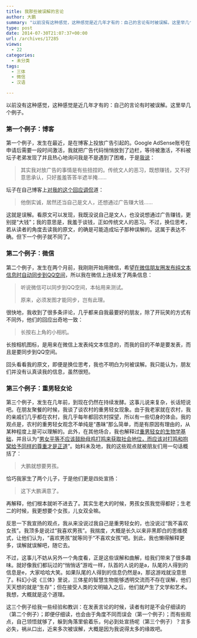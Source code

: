 ```yaml
---
title: 我那些被误解的言论
author: 大鹏
summary: "以前没有这种感觉，这种感觉是近几年才有的：自己的言论有时被误解。这里举几个例子。"
type: post
date: 2014-07-30T21:07:37+00:00
url: /archives/17285
views:
  - 22
categories:
  - 未分类
tags:
  - 三体
  - 微信
  - 汉语

---
```

以前没有这种感觉，这种感觉是近几年才有的：自己的言论有时被误解。这里举几个例子。

### 第一个例子：博客

第一个例子，发生在最近，是在博客上投放广告引起的。Google AdSense账号在申请后需要一段时间激活，我就把广告代码悄悄放到了边栏，等待被激活，不料被坛子老弟发现了并且热心地询问我是不是遇到了困难，于是[我说][1]：

> 其实我对放广告的事情是有些扭捏的。传统文人的恶习，既想赚钱，又不好意思承认，只好羞羞答答半遮半掩……

坛子在自己博客上[对我的这个回应调侃][2]道：

> 他倒实诚，居然还当自己是文人，还想通过广告赚大钱&#8230;&#8230;

这就是误解。看原文可以发现，我既没说自己是文人，也没说想通过广告赚钱，更别提“大钱”；我的意思是，我羞于谈钱，正如传统文人的恶习。不过，换位思考，若从读者的角度去读我的原文，的确是可能造成坛子那种误解的。这属于表达不确。但下一个例子就不同了。

### 第二个例子：微信

第二个例子，发生在两个月前，我刚刚开始用微信，希望[在微信朋友圈发布纯文本信息时自动同步到QQ空间][3]，所以我在微信上连续发了两条信息：

> 听说微信可以同步到QQ空间，本帖用来测试。
> 
> 原来，必须发图才能同步，岂有此理。

很快地，我收到了很多条评论，几乎都来自我最要好的朋友，除了开玩笑的方式有不同外，他们的回应出奇地一致：

> 长按右上角的小相机。

长按相机图标，是用来在微信上发表纯文本信息的，而我的目的不单是要发表，而且是要同步到QQ空间。

回头看看我的原文，即便是换位思考，我也不明白为何被误解。我只能认为，朋友们并没有认真读我的信息，虽然很短。

### 第三个例子：重男轻女论

第三个例子，发生在几年前，到现在仍然在持续发酵。这事儿说来复杂，长话短说吧。在朋友聚餐的时候，我谈了谈农村的重男轻女现象。由于我老家就在农村，我的亲戚们几乎都在农村，我几乎每年都回农村探望，所以有一些切身的体会。我的观点是，农村的重男轻女观念不单纯是“愚昧”那么简单，而是有原因有理由的，从某种程度上是可以理解的。此外，在其他场合，我也解释过[重男轻女的生物学基础][4]，并且认为“[男女平等不应该鼓励母鸡打鸣来获取社会地位，而应该对打鸣和抱窝给予同样的尊重才是正道][5]”。始料未及地，我的这些观点就被朋友们用一句话概括了：

> 大鹏就想要男孩。

恰巧我家生了两个儿子，于是他们更是四处宣扬：

> 这下大鹏满意了。

再解释，他们根本就听不进去了。其实生老大的时候，男孩女孩我觉得都好；生老二的时候，我更想要个女孩，儿女双全嘛。

反思一下我宣扬的观点，我从来没说过我自己是重男轻女的，也没说过“我不喜欢女孩”。我顶多是说过“我喜欢男孩”。我揣度，大概是长久以来非黑即白的思维模式，让他们认为，“喜欢男孩”就等同于“不喜欢女孩”吧。到此，我也懒得解释更多，误解就误解吧，随它去。

不过，这事儿不妨从另外一个角度看，正是这些误解和曲解，给我们带来了很多趣味。就好像我们都玩过的“悄悄话”游戏一样，队首的人说的是a，队尾的人得到的信息是e，大家哈哈大笑。如果队尾的人得到的信息仍然是a，那这游戏就没意思了。科幻小说《三体》里说，三体星的智慧生物能够透明交流而不存在误解，他们天天想的就是“生存”；但在接受人类的文明输入之后，他们就产生了文学和艺术。我想，大概就是这个道理。

这三个例子给我一些经验和教训：在发表言论的时候，读者有时是不会仔细读的（第二个例子）；即便仔细读，也会由于角度不同而误会（第一个例子）；而有些观点，自己领悟就够了，躲到角落里偷着乐，何必到处宣扬呢（第三个例子）？言多必失，祸从口出，近来多次被误解，大概是因为我说得太多的缘故吧。

 [1]: http://pzhao.org/archives/17230#comment-6667
 [2]: https://tumutanzi.com/archives/12836
 [3]: http://pzhao.org/archives/17159
 [4]: http://pzhao.org/archives/12193
 [5]: http://pzhao.org/archives/13233
